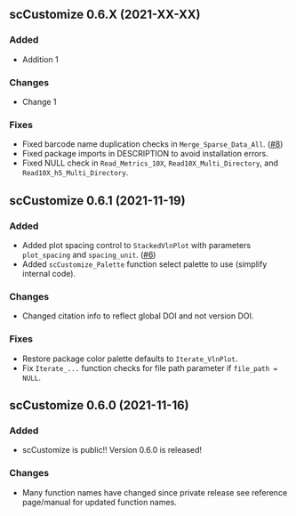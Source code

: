## scCustomize 0.6.X (2021-XX-XX)
### Added
- Addition 1

### Changes
- Change 1

### Fixes
- Fixed barcode name duplication checks in `Merge_Sparse_Data_All`. ([#8](https://github.com/samuel-marsh/scCustomize/issues/8))
- Fixed package imports in DESCRIPTION to avoid installation errors.
- Fixed NULL check in `Read_Metrics_10X`, `Read10X_Multi_Directory`, and `Read10X_h5_Multi_Directory`.
 

## scCustomize 0.6.1 (2021-11-19)
### Added
- Added plot spacing control to `StackedVlnPlot` with parameters `plot_spacing` and `spacing_unit`. ([#6](https://github.com/samuel-marsh/scCustomize/issues/6))
- Added `scCustomize_Palette` function select palette to use (simplify internal code).

### Changes
- Changed citation info to reflect global DOI and not version DOI.

### Fixes
- Restore package color palette defaults to `Iterate_VlnPlot`.  
- Fix `Iterate_...` function checks for file path parameter if `file_path = NULL`.
  
## scCustomize 0.6.0 (2021-11-16)
### Added
- scCustomize is public!!  Version 0.6.0 is released!

### Changes
- Many function names have changed since private release see reference page/manual for updated function names.
